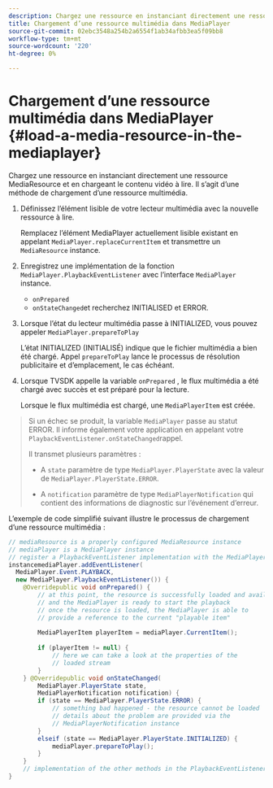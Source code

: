 ```yaml
---
description: Chargez une ressource en instanciant directement une ressource MediaResource et en chargeant le contenu vidéo à lire. Il s’agit d’une méthode de chargement d’une ressource multimédia.
title: Chargement d’une ressource multimédia dans MediaPlayer
source-git-commit: 02ebc3548a254b2a6554f1ab34afbb3ea5f09bb8
workflow-type: tm+mt
source-wordcount: '220'
ht-degree: 0%

---
```


# Chargement d’une ressource multimédia dans MediaPlayer {#load-a-media-resource-in-the-mediaplayer}

Chargez une ressource en instanciant directement une ressource MediaResource et en chargeant le contenu vidéo à lire. Il s’agit d’une méthode de chargement d’une ressource multimédia.

1. Définissez l’élément lisible de votre lecteur multimédia avec la nouvelle ressource à lire.

   Remplacez l’élément MediaPlayer actuellement lisible existant en appelant `MediaPlayer.replaceCurrentItem` et transmettre un `MediaResource` instance.

1. Enregistrez une implémentation de la fonction `MediaPlayer.PlaybackEventListener` avec l’interface `MediaPlayer` instance.

   * `onPrepared`
   * `onStateChanged`et recherchez INITIALISED et ERROR.

1. Lorsque l’état du lecteur multimédia passe à INITIALIZED, vous pouvez appeler `MediaPlayer.prepareToPlay`

   L’état INITIALIZED (INITIALISÉ) indique que le fichier multimédia a bien été chargé. Appel `prepareToPlay` lance le processus de résolution publicitaire et d’emplacement, le cas échéant.

1. Lorsque TVSDK appelle la variable `onPrepared` , le flux multimédia a été chargé avec succès et est préparé pour la lecture.

   Lorsque le flux multimédia est chargé, une `MediaPlayerItem` est créée.

>Si un échec se produit, la variable `MediaPlayer` passe au statut ERROR. Il informe également votre application en appelant votre `PlaybackEventListener.onStateChanged`rappel.
>
>Il transmet plusieurs paramètres :
>* A `state` paramètre de type `MediaPlayer.PlayerState` avec la valeur de `MediaPlayer.PlayerState.ERROR`.
>
>* A `notification` paramètre de type `MediaPlayerNotification` qui contient des informations de diagnostic sur l’événement d’erreur.

L’exemple de code simplifié suivant illustre le processus de chargement d’une ressource multimédia :

```java
// mediaResource is a properly configured MediaResource instance 
// mediaPlayer is a MediaPlayer instance 
// register a PlaybackEventListener implementation with the MediaPlayer  
instancemediaPlayer.addEventListener( 
  MediaPlayer.Event.PLAYBACK, 
  new MediaPlayer.PlaybackEventListener()) { 
    @Overridepublic void onPrepared() { 
        // at this point, the resource is successfully loaded and available 
        // and the MediaPlayer is ready to start the playback 
        // once the resource is loaded, the MediaPlayer is able to 
        // provide a reference to the current "playable item" 
 
        MediaPlayerItem playerItem = mediaPlayer.CurrentItem(); 
 
        if (playerItem != null) {     
            // here we can take a look at the properties of the     
            // loaded stream 
        } 
    } @Overridepublic void onStateChanged( 
        MediaPlayer.PlayerState state,  
        MediaPlayerNotification notification) { 
        if (state == MediaPlayer.PlayerState.ERROR) { 
            // something bad happened - the resource cannot be loaded    
            // details about the problem are provided via the  
            // MediaPlayerNotification instance 
        }  
        elseif (state == MediaPlayer.PlayerState.INITIALIZED) {     
            mediaPlayer.prepareToPlay(); 
        } 
    } 
    // implementation of the other methods in the PlaybackEventListener interface... 
} 
```
